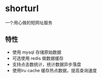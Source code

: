 # shorturl
一个用心做的短网址服务

## 特性

- 使用 mysql 存储原始数据
- 可选使用 redis 做数据缓存
- 支持点击数统计，统计数据异步落盘
- 使用lru cache 缓存热点数据，提高查询速度
